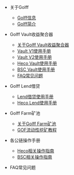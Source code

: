 
* 关于Golff
	* [Golff信息](README)
	* [Golff简介](introduction)

* Golff Vault收益聚合器
	* [关于Golff Vault收益聚合器](aboutVault)
	* [Vault V1使用手册](VaultV1)
	* [Vault V2使用手册](VaultV2)
	* [Heco Vault使用手册](HecoVault)
	* [BSC Vault使用手册](BSCVault)
	* [FAQ常见问题](VaultFAQ)

* Golff Lend借贷
	* [Lend借贷使用手册](LendV1)
	* [Heco Lend使用手册](HecoLend)

* Golff Farm矿池
	* [关于Golff Farm矿池](aboutFarm)
	* [GOF流动性挖矿教程](GOFFarm)

* 各公链操作手册
	* [Heco相关操作指南](Heco)
	* [BSC相关操作指南](BSC)	

* FAQ常见问题

